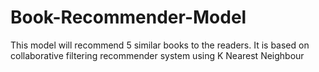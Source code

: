 # Book-Recommender-Model

This model will recommend 5 similar books to the readers.
It is based on collaborative filtering recommender system using K Nearest Neighbour

